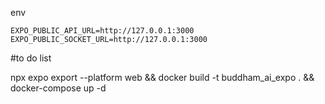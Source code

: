 env
```
EXPO_PUBLIC_API_URL=http://127.0.0.1:3000
EXPO_PUBLIC_SOCKET_URL=http://127.0.0.1:3000
```

#to do list

npx expo export --platform web && docker build -t buddham_ai_expo . && docker-compose up -d
